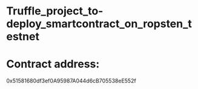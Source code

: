 # Truffle_project_to-deploy_smartcontract_on_ropsten_testnet

# Contract address: 
0x51581680df3ef0A95987A044d6cB705538eE552f
